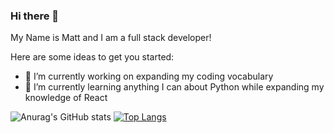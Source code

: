 ### Hi there 👋


My Name is Matt  and I am a full stack developer!

Here are some ideas to get you started:

- 🔭 I’m currently working on expanding my coding vocabulary
- 🌱 I’m currently learning anything I can about Python while expanding my knowledge of React

![Anurag's GitHub stats](https://github-readme-stats.vercel.app/api?username=MattLawson98&show_icons=true&theme=radical)
[![Top Langs](https://github-readme-stats.vercel.app/api/top-langs/?username=MattLawson98&layout=compact)](https://github.com/anuraghazra/github-readme-stats)

